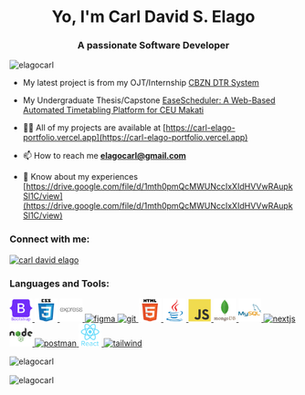 <h1 align="center">Yo, I'm Carl David S. Elago</h1>
<h3 align="center">A passionate Software Developer</h3>

<p align="left"> <img src="https://komarev.com/ghpvc/?username=elagocarl&label=Profile%20views&color=0e75b6&style=flat" alt="elagocarl" /> </p>

- My latest project is from my OJT/Internship [CBZN DTR System](https://github.com/elagoCarl/CBZN_EMS)

- My Undergraduate Thesis/Capstone [EaseScheduler: A Web-Based Automated Timetabling Platform for CEU Makati](https://github.com/elagoCarl/EaseScheduler)

- 👨‍💻 All of my projects are available at [https://carl-elago-portfolio.vercel.app](https://carl-elago-portfolio.vercel.app)

- 📫 How to reach me **elagocarl@gmail.com**

- 📄 Know about my experiences [https://drive.google.com/file/d/1mth0pmQcMWUNccIxXIdHVVwRAupkSl1C/view](https://drive.google.com/file/d/1mth0pmQcMWUNccIxXIdHVVwRAupkSl1C/view)

<h3 align="left">Connect with me:</h3>
<p align="left">
<a href="https://linkedin.com/in/carl david elago" target="blank"><img align="center" src="https://raw.githubusercontent.com/rahuldkjain/github-profile-readme-generator/master/src/images/icons/Social/linked-in-alt.svg" alt="carl david elago" height="30" width="40" /></a>
</p>

<h3 align="left">Languages and Tools:</h3>
<p align="left"> <a href="https://getbootstrap.com" target="_blank" rel="noreferrer"> <img src="https://raw.githubusercontent.com/devicons/devicon/master/icons/bootstrap/bootstrap-plain-wordmark.svg" alt="bootstrap" width="40" height="40"/> </a> <a href="https://www.w3schools.com/css/" target="_blank" rel="noreferrer"> <img src="https://raw.githubusercontent.com/devicons/devicon/master/icons/css3/css3-original-wordmark.svg" alt="css3" width="40" height="40"/> </a> <a href="https://expressjs.com" target="_blank" rel="noreferrer"> <img src="https://raw.githubusercontent.com/devicons/devicon/master/icons/express/express-original-wordmark.svg" alt="express" width="40" height="40"/> </a> <a href="https://www.figma.com/" target="_blank" rel="noreferrer"> <img src="https://www.vectorlogo.zone/logos/figma/figma-icon.svg" alt="figma" width="40" height="40"/> </a> <a href="https://git-scm.com/" target="_blank" rel="noreferrer"> <img src="https://www.vectorlogo.zone/logos/git-scm/git-scm-icon.svg" alt="git" width="40" height="40"/> </a> <a href="https://www.w3.org/html/" target="_blank" rel="noreferrer"> <img src="https://raw.githubusercontent.com/devicons/devicon/master/icons/html5/html5-original-wordmark.svg" alt="html5" width="40" height="40"/> </a> <a href="https://www.java.com" target="_blank" rel="noreferrer"> <img src="https://raw.githubusercontent.com/devicons/devicon/master/icons/java/java-original.svg" alt="java" width="40" height="40"/> </a> <a href="https://developer.mozilla.org/en-US/docs/Web/JavaScript" target="_blank" rel="noreferrer"> <img src="https://raw.githubusercontent.com/devicons/devicon/master/icons/javascript/javascript-original.svg" alt="javascript" width="40" height="40"/> </a> <a href="https://www.mongodb.com/" target="_blank" rel="noreferrer"> <img src="https://raw.githubusercontent.com/devicons/devicon/master/icons/mongodb/mongodb-original-wordmark.svg" alt="mongodb" width="40" height="40"/> </a> <a href="https://www.mysql.com/" target="_blank" rel="noreferrer"> <img src="https://raw.githubusercontent.com/devicons/devicon/master/icons/mysql/mysql-original-wordmark.svg" alt="mysql" width="40" height="40"/> </a> <a href="https://nextjs.org/" target="_blank" rel="noreferrer"> <img src="https://cdn.worldvectorlogo.com/logos/nextjs-2.svg" alt="nextjs" width="40" height="40"/> </a> <a href="https://nodejs.org" target="_blank" rel="noreferrer"> <img src="https://raw.githubusercontent.com/devicons/devicon/master/icons/nodejs/nodejs-original-wordmark.svg" alt="nodejs" width="40" height="40"/> </a> <a href="https://postman.com" target="_blank" rel="noreferrer"> <img src="https://www.vectorlogo.zone/logos/getpostman/getpostman-icon.svg" alt="postman" width="40" height="40"/> </a> <a href="https://reactjs.org/" target="_blank" rel="noreferrer"> <img src="https://raw.githubusercontent.com/devicons/devicon/master/icons/react/react-original-wordmark.svg" alt="react" width="40" height="40"/> </a> <a href="https://tailwindcss.com/" target="_blank" rel="noreferrer"> <img src="https://www.vectorlogo.zone/logos/tailwindcss/tailwindcss-icon.svg" alt="tailwind" width="40" height="40"/> </a> </p>

<p><img align="center" src="https://github-readme-stats.vercel.app/api/top-langs?username=elagocarl&show_icons=true&theme=dark&text_color=fffafa&bg_color=3191f6&locale=en&layout=compact" alt="elagocarl" /></p>

<p><img align="center" src="https://github-readme-streak-stats.herokuapp.com/?user=elagocarl&theme=dark" alt="elagocarl" /></p>
